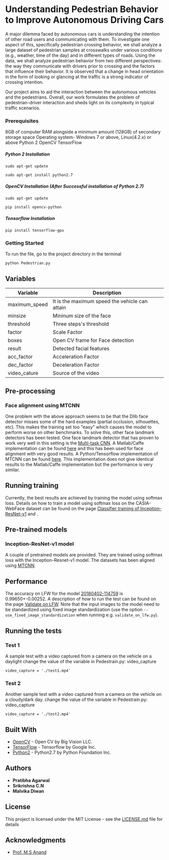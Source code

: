 # Understanding Pedestrian Behavior to Improve Autonomous Driving Cars 
A major dilemma faced by autonomous cars is understanding the intention of other road users and communicating with them.
To investigate one aspect of this, specifically pedestrian crossing behavior, we shall analyze a large dataset of pedestrian samples at crosswalks under various conditions (e.g., weather, time of the day) and in different types of roads.
Using the data, we shall analyze pedestrian behavior from two different perspectives: the way they communicate with drivers prior to crossing and the factors that influence their behavior.
It is observed that a change in head orientation in the form of looking or glancing at the traffic is a strong indicator of crossing intention.


Our project aims to aid the interaction between the autonomous vehicles and the pedestrians. Overall, our work formulates the problem of pedestrian-driver interaction and sheds light on its complexity in typical traffic scenarios.

### Prerequisites

 8GB of computer RAM alongside a minimum amount (128GB) of secondary storage space
 Operating system- Windows 7 or above, Linux(4.2.x) or above
 Python 2
 OpenCV 
 TensorFlow

##### Python 2 Installation

```
sudo apt-get update
```
```
sudo apt-get install python2.7
```
##### OpenCV Installation (After Successful installation of Python 2.7)

```
sudo apt-get update
```
```
pip install opencv-python
```
##### Tensorflow Installation

```
pip install tensorflow-gpu
```


### Getting Started
To run the file, go to the project directory in the terminal

```
python Pedestrian.py
```
## Variables
 
Variable  | Description
------------- | -------------
maximum_speed | It is the maximum speed the vehicle can attain
minsize  | Mininum size of the face
threshold | Three steps's threshold
factor | Scale Factor
boxes | Open CV frame for Face detection
result | Detected facial features 
acc_factor | Acceleration Factor
dec_factor | Deceleration Factor
video_cature | Source of the video

## Pre-processing

### Face alignment using MTCNN
One problem with the above approach seems to be that the Dlib face detector misses some of the hard examples (partial occlusion, silhouettes, etc). This makes the training set too "easy" which causes the model to perform worse on other benchmarks.
To solve this, other face landmark detectors has been tested. One face landmark detector that has proven to work very well in this setting is the
[Multi-task CNN](https://kpzhang93.github.io/MTCNN_face_detection_alignment/index.html). A Matlab/Caffe implementation can be found [here](https://github.com/kpzhang93/MTCNN_face_detection_alignment) and this has been used for face alignment with very good results. A Python/Tensorflow implementation of MTCNN can be found [here](https://github.com/davidsandberg/facenet/tree/master/src/align). This implementation does not give identical results to the Matlab/Caffe implementation but the performance is very similar.

## Running training
Currently, the best results are achieved by training the model using softmax loss. Details on how to train a model using softmax loss on the CASIA-WebFace dataset can be found on the page [Classifier training of Inception-ResNet-v1](https://github.com/davidsandberg/facenet/wiki/Classifier-training-of-inception-resnet-v1) and .

## Pre-trained models
### Inception-ResNet-v1 model
A couple of pretrained models are provided. They are trained using softmax loss with the Inception-Resnet-v1 model. The datasets has been aligned using [MTCNN](https://github.com/davidsandberg/facenet/tree/master/src/align).

## Performance
The accuracy on LFW for the model [20180402-114759](https://drive.google.com/open?id=1EXPBSXwTaqrSC0OhUdXNmKSh9qJUQ55-) is 0.99650+-0.00252. A description of how to run the test can be found on the page [Validate on LFW](https://github.com/davidsandberg/facenet/wiki/Validate-on-lfw). Note that the input images to the model need to be standardized using fixed image standardization (use the option `--use_fixed_image_standardization` when running e.g. `validate_on_lfw.py`).

## Running the tests

### Test 1 
A sample test with a video captured from a camera on the vehicle on a daylight
change the value of the variable in Pedestrain.py: video_capture
```
video_capture = './test1.mp4'

```

###  Test 2
Another sample test with a video captured from a camera on the vehicle on a cloudy/dark day.
change the value of the variable in Pedestrain.py: video_capture
```
video_capture = './test2.mp4'

```



## Built With

* [OpenCV](https://opencv.org/) - Open CV by Big Vision LLC.
* [TensorFlow](https://maven.apache.org/) - Tensorflow by Google Inc.
* [Python2](https://www.python.org/downloads/release/python-27/) - Python2.7 by Python Foundation Inc.

## Authors

* **Pratibha Agarwal**
* **Srikrishna C.N**
* **Malvika Diwan**
## License

This project is licensed under the MIT License - see the [LICENSE.md](https://opensource.org/licenses/MIT) file for details

## Acknowledgments

* [Prof. M.S Anand](https://pesitsouth.pes.edu/faculty/prof-m-s-anand/)
